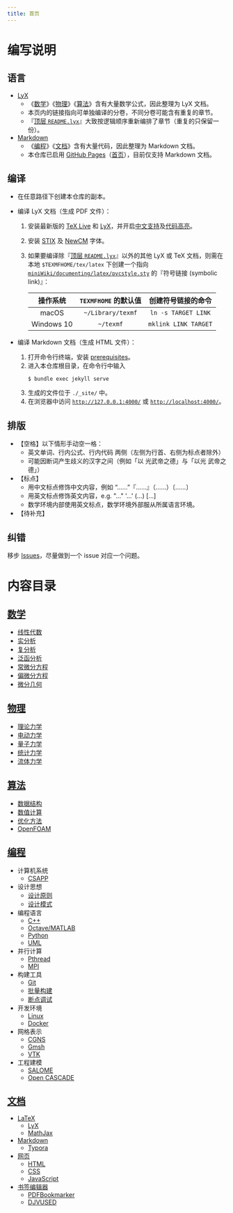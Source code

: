 ```yaml
---
title: 首页
---
```


# 编写说明

## 语言
- [LyX](./documenting/latex/README.md#LyX)
  - 《[数学](#数学)》《[物理](#物理)》《[算法](#算法)》含有大量数学公式，因此整理为 LyX 文档。
  - 本页内的链接指向可单独编译的分卷，不同分卷可能含有重复的章节。
  - 『[顶层 `README.lyx`](./README.lyx)』大致按逻辑顺序重新编排了章节（重复的只保留一份）。
- [Markdown](./programming/markdown.md)
  - 《[编程](#编程)》《[文档](#文档)》含有大量代码，因此整理为 Markdown 文档。
  - 本仓库已启用 [GitHub Pages](https://docs.github.com/en/github/working-with-github-pages)（[首页](https://pvcstillingradschool.github.io/miniWiki/)），目前仅支持 Markdown 文档。

## 编译

- 在任意路径下创建本仓库的副本。
- 编译 LyX 文档（生成 PDF 文件）：
  1. 安装最新版的 [TeX Live](./documenting/latex/README.md#TeX-Live) 和 [LyX](./documenting/latex/README.md#LyX)，并开启[中文支持](./documenting/latex/README.md#LyX-中文支持)及[代码高亮](./documenting/latex/README.md#LyX-代码高亮)。
  1. 安装 [STIX](https://github.com/stipub/stixfonts) 及 [NewCM](https://ctan.org/tex-archive/fonts/newcomputermodern) 字体。
  1. 如果要编译除『[顶层 `README.lyx`](./README.lyx)』以外的其他 LyX 或 TeX 文档，则需在本地 `$TEXMFHOME/tex/latex` 下创建一个指向 [`miniWiki/documenting/latex/pvcstyle.sty`](./documenting/latex/pvcstyle.sty) 的『符号链接 (symbolic link)』：
    
     |  操作系统  | `TEXMFHOME` 的默认值 |  创建符号链接的命令  |
     | :--------: | :------------------: | :------------------: |
     |   macOS    |  `~/Library/texmf`   | `ln -s TARGET LINK`  |
     | Windows 10 |      `~/texmf`       | `mklink LINK TARGET` |

- 编译 Markdown 文档（生成 HTML 文件）：
  1. 打开命令行终端，安装 [prerequisites](https://help.github.com/en/github/working-with-github-pages/testing-your-github-pages-site-locally-with-jekyll#prerequisites)。
  1. 进入本仓库根目录，在命令行中输入
     ```shell
     $ bundle exec jekyll serve
     ```
  1. 生成的文件位于 `./_site/` 中。
  1. 在浏览器中访问 [`http://127.0.0.1:4000/`](http://127.0.0.1:4000/) 或 [`http://localhost:4000/`](http://localhost:4000/)。

## 排版

- 【空格】以下情形手动空一格：
  - 英文单词、行内公式、行内代码 两侧（左侧为行首、右侧为标点者除外）
  - 可能因断词产生歧义的汉字之间（例如「以 光武帝之德」与「以光 武帝之德」）
- 【标点】
  - 用中文标点修饰中文内容，例如 “……”『……』（……）〔……〕
  - 用英文标点修饰英文内容，e.g. "..." '...' (...) [...]
  - 数学环境内部使用英文标点，数学环境外部服从所属语言环境。
- 【待补充】

## 纠错
移步 [Issues](https://github.com/pvcStillInGradSchool/miniWiki/issues)，尽量做到一个 issue 对应一个问题。

# 内容目录

## [数学](./mathematics/README.md)

- [线性代数](./mathematics/algebra/README.lyx)
- [实分析](./mathematics/real_analysis/README.lyx)
- [复分析](./mathematics/complex/README.lyx)
- [泛函分析](./mathematics/functional/README.lyx)
- [常微分方程](./mathematics/ode/README.lyx)
- [偏微分方程](./mathematics/pde/README.lyx)
- [微分几何](./mathematics/geometry/README.lyx)

## [物理](./physics/README.md)

- [理论力学](./physics/mechanics/README.md)
- [电动力学](./physics/electromagnetism/README.md)
- [量子力学](./physics/quantum/README.md)
- [统计力学](./physics/heat/README.lyx)
- [流体力学](./physics/fluid/README.md)

## [算法](./algorithms/README.md)

- [数据结构](./algorithms/data_structures/README.md)
- [数值计算](./algorithms/numerical/)
- [优化方法](./algorithms/optimization/README.lyx)
- [OpenFOAM](algorithms/openfoam/README.md)

## [编程](./programming/README.md)
- 计算机系统
  - [CSAPP](./programming/csapp/README.md)
- 设计思想
  - [设计原则](./programming/principles/README.md)
  - [设计模式](./programming/patterns/README.md)
- 编程语言
  - [C++](./programming/cpp/README.md)
  - [Octave/MATLAB](./programming/octave.md)
  - [Python](./programming/python.md)
  - [UML](./programming/uml/README.md)
- 并行计算
  - [Pthread](./programming/csapp/12_concurrent_programming.md#parallel)
  - [MPI](./programming/mpi/README.md)
- 构建工具
  - [Git](./programming/git.md)
  - [批量构建](./programming/cpp/make/README.md)
  - [断点调试](./programming/debug/README.md)
- 开发环境
  - [Linux](./programming/linux/README.md)
  - [Docker](./programming/docker/README.md)
- 网格表示
  - [CGNS](./programming/cgns/README.md)
  - [Gmsh](./programming/gmsh/README.md)
  - [VTK](./programming/vtk/README.md)
- 工程建模
  - [SALOME](www.salome-platform.org)
  - [Open CASCADE](https://www.opencascade.com)

## [文档](./documenting/README.md)
- [LaTeX](./documenting/latex/README.md)
  - [LyX](./documenting/latex/README.md#LyX)
  - [MathJax](./documenting/latex/README.md#MathJax)
- [Markdown](./documenting/markdown.md)
  - [Typora](./documenting/markdown.md#Typora)
- [网页](./documenting/web/README.md)
  - [HTML](./documenting/web/html.md)
  - [CSS](./documenting/web/css.md)
  - [JavaScript](./documenting/web/javascript.md)
- [书签编辑器](./documenting/bookmark)
  - [PDFBookmarker](./documenting/bookmark.md#PDFBookmarker)
  - [DJVUSED](./documenting/bookmark.md#DJVUSED)
